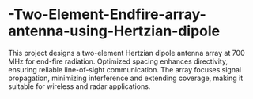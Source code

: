 # -Two-Element-Endfire-array-antenna-using-Hertzian-dipole
This project designs a two-element Hertzian dipole antenna array at 700 MHz for end-fire radiation. Optimized spacing enhances directivity, ensuring reliable line-of-sight communication. The array focuses signal propagation, minimizing interference and extending coverage, making it suitable for wireless and radar applications.
